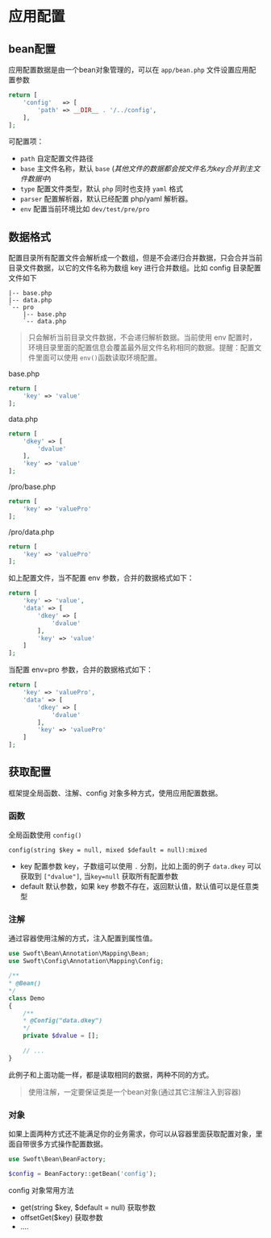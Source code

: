# 应用配置

## bean配置

应用配置数据是由一个bean对象管理的，可以在 `app/bean.php` 文件设置应用配置参数

```php
return [
    'config'   => [
        'path' => __DIR__ . '/../config',
    ],
];
```

可配置项：

- `path` 自定配置文件路径
- `base` 主文件名称，默认 `base` (_其他文件的数据都会按文件名为key合并到主文件数据中_)
- `type` 配置文件类型，默认 `php` 同时也支持 `yaml` 格式
- `parser` 配置解析器，默认已经配置 php/yaml 解析器。
- `env` 配置当前环境比如 `dev/test/pre/pro`

## 数据格式

配置目录所有配置文件会解析成一个数组，但是不会递归合并数据，只会合并当前目录文件数据，以它的文件名称为数组 key 进行合并数组。比如 config 目录配置文件如下

```
|-- base.php
|-- data.php
`-- pro
    |-- base.php
    `-- data.php
```

> 只会解析当前目录文件数据，不会递归解析数据。当前使用 env 配置时，环境目录里面的配置信息会覆盖最外层文件名称相同的数据。提醒：配置文件里面可以使用 `env()`函数读取环境配置。

base.php

```php
return [
    'key' => 'value'
];
```

data.php

```php
return [
    'dkey' => [
        'dvalue'
    ],
    'key' => 'value'
];
```

/pro/base.php

```php
return [
    'key' => 'valuePro'
];
```

/pro/data.php

```php
return [
    'key' => 'valuePro'
];
```

如上配置文件，当不配置 env 参数，合并的数据格式如下：

```php
return [
    'key' => 'value',
    'data' => [
        'dkey' => [
            'dvalue'
        ],
        'key' => 'value'
    ]
];
```

当配置 env=pro 参数，合并的数据格式如下：

```php
return [
    'key' => 'valuePro',
    'data' => [
        'dkey' => [
            'dvalue'
        ],
        'key' => 'valuePro'
    ]
];
```


## 获取配置

框架提全局函数、注解、config 对象多种方式，使用应用配置数据。

### 函数

全局函数使用 `config()`
```
config(string $key = null, mixed $default = null):mixed
```

- key 配置参数 key，子数组可以使用 `.` 分割，比如上面的例子 `data.dkey` 可以获取到 `["dvalue"]`, 当`key=null` 获取所有配置参数
- default 默认参数，如果 key 参数不存在，返回默认值，默认值可以是任意类型

### 注解

通过容器使用注解的方式，注入配置到属性值。

```php
use Swoft\Bean\Annotation\Mapping\Bean;
use Swoft\Config\Annotation\Mapping\Config;

/**
* @Bean()
*/
class Demo
{
    /**
    * @Config("data.dkey")
    */
    private $dvalue = [];
    
    // ...
}
```

此例子和上面功能一样，都是读取相同的数据，两种不同的方式。

> 使用注解，一定要保证类是一个bean对象(通过其它注解注入到容器)

### 对象

如果上面两种方式还不能满足你的业务需求，你可以从容器里面获取配置对象，里面自带很多方式操作配置数据。

```php
use Swoft\Bean\BeanFactory;

$config = BeanFactory::getBean('config');
```

config 对象常用方法

- get(string $key, $default = null) 获取参数
- offsetGet($key) 获取参数
- ....
